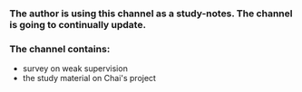 ### The author is using this channel as a study-notes. The channel is going to continually update.

### The channel contains:
- survey on weak supervision 
- the study material on Chai's project
